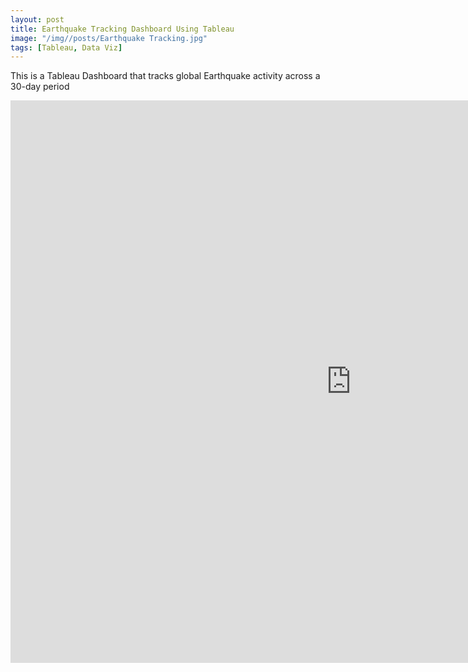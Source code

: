 ```yaml
---
layout: post
title: Earthquake Tracking Dashboard Using Tableau
image: "/img//posts/Earthquake Tracking.jpg"
tags: [Tableau, Data Viz]
---
```


This is a Tableau Dashboard that tracks global Earthquake activity across a 30-day period

<iframe seamless frameborder="0" src="https://public.tableau.com/shared/747XXG4TP?:embed=yes&:display_count=yes&:showVizHome=no" width = '1090' height = '900'></iframe>
